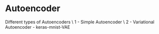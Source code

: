 # Autoencoder
Different types of Autoencoders \ 
1 - Simple Autoencoder \ 
2 - Variational Autoencoder - keras-mnist-VAE
